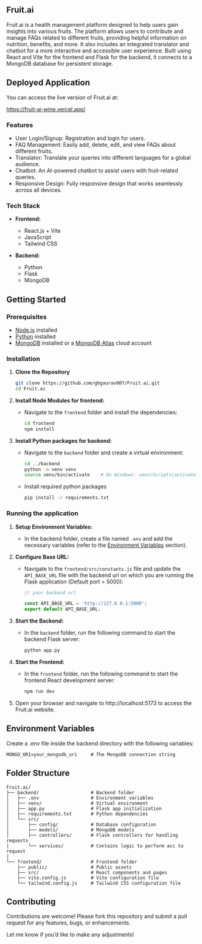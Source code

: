 ## Fruit.ai

Fruit.ai is a health management platform designed to help users gain insights into various fruits. The platform allows users to contribute and manage FAQs related to different fruits, providing helpful information on nutrition, benefits, and more. It also includes an integrated translator and chatbot for a more interactive and accessible user experience. Built using React and Vite for the frontend and Flask for the backend, it connects to a MongoDB database for persistent storage.


## Deployed Application

You can access the live version of Fruit.ai at:

https://fruit-ai-wine.vercel.app/


### Features

- User Login/Signup: Registration and login for users.
- FAQ Management: Easily add, delete, edit, and view FAQs about different fruits.
- Translator: Translate your queries into different languages for a global audience.
- Chatbot: An AI-powered chatbot to assist users with fruit-related queries.
- Responsive Design: Fully responsive design that works seamlessly across all devices.
 
### Tech Stack

- **Frontend:**
  - React.js + Vite
  - JavaScript
  - Tailwind CSS

- **Backend:**
  - Python
  - Flask
  - MongoDB

## Getting Started

### Prerequisites

- [Node.js](https://nodejs.org/en/download) installed
- [Python](https://www.python.org/downloads/) installed 
- [MongoDB](https://www.mongodb.com/try/download) installed or a [MongoDB Atlas](https://www.mongodb.com/cloud/atlas/register) cloud account

### Installation

1. **Clone the Repository**

   ```bash
   git clone https://github.com/gbgaurav007/Fruit.ai.git
   cd Fruit.ai
   ```

2. **Install Node Modules for frontend:**
    - Navigate to the `frontend` folder and install the dependencies:
      ```sh
      cd frontend
      npm install
      ```
      
3. **Install Python packages for backend:**
   - Navigate to the `backend` folder and create a virtual environment:
      ```sh
      cd ../backend
      python -m venv venv
      source venv/bin/activate    # On Windows: venv\Scripts\activate
      ```
   - Install required python packages
     ```sh
     pip install -r requirements.txt
     ```
     
### Running the application

1. **Setup Environment Variables:**
    - In the backend folder, create a file named `.env` and add the necessary variables (refer to the [Environment Variables](#environment-variables) section).

2. **Configure Base URL:**
    - Navigate to the `frontend/src/constants.js` file and update the `API_BASE_URL` file with the backend url on which you are running the Flask application (Default port = 5000):
      ```js
      // your backend url
      
      const API_BASE_URL = 'http://127.0.0.1:5000';
      export default API_BASE_URL;
      ```

3. **Start the Backend:**
    - In the `backend` folder, run the following command to start the backend Flask server:
      ```sh
      python app.py
      ```

4. **Start the Frontend:**
    - In the `frontend` folder, run the following command to start the frontend React development server:
      ```sh
      npm run dev
      ```

5.	Open your browser and navigate to http://localhost:5173 to access the Fruit.ai website.

## Environment Variables

Create a .env file inside the backend directory with the following variables:

```plaintext
MONGO_URI=your_mongodb_uri     # The MongoDB connection string
```

## Folder Structure

```plaintext
Fruit.ai/
├── backend/                   # Backend folder
│   ├── .env                   # Environment variables
│   ├── venv/                  # Virtual environment
│   ├── app.py                 # Flask app initialization
│   ├── requirements.txt       # Python dependencies
│   └── src/
│       ├── config/            # Database configuration
│       ├── models/            # MongoDB models
│       ├── controllers/       # Flask controllers for handling requests
│       └── services/          # Contains logic to perform acc to request
│
└── frontend/                  # Frontend folder
    ├── public/                # Public assets
    ├── src/                   # React components and pages
    ├── vite.config.js         # Vite configuration file
    └── tailwind.config.js     # Tailwind CSS configuration file
```

## Contributing

Contributions are welcome! Please fork this repository and submit a pull request for any features, bugs, or enhancements.

Let me know if you’d like to make any adjustments!


